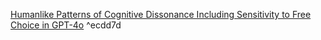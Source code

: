  
 [Humanlike Patterns of Cognitive Dissonance Including Sensitivity to Free Choice in GPT-4o](https://www.santafe.edu/events/humanlike-patterns-of-cognitive-dissonance-including-sensitivity-to-free-ch-2025) ^ecdd7d